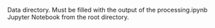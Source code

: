 Data directory. Must be filled with the output of the processing.ipynb Jupyter Notebook from the root directory.
